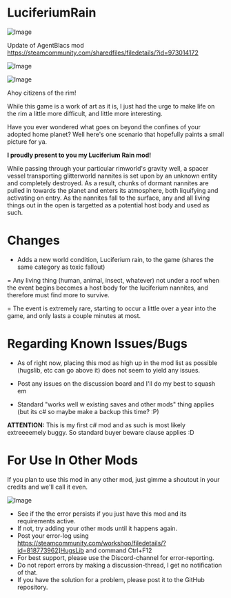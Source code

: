 # LuciferiumRain

![Image](https://i.imgur.com/buuPQel.png)

Update of AgentBlacs mod
https://steamcommunity.com/sharedfiles/filedetails/?id=973014172

![Image](https://i.imgur.com/pufA0kM.png)

	
![Image](https://i.imgur.com/Z4GOv8H.png)


Ahoy citizens of the rim!

While this game is a work of art as it is, I just had the urge to make life on the rim a little more difficult, and little more interesting.

Have you ever wondered what goes on beyond the confines of your adopted home planet? Well here's one scenario that hopefully paints a small picture for ya.


**I proudly present to you my Luciferium Rain mod!**

While passing through your particular rimworld's gravity well, a spacer vessel transporting glitterworld nannites is set upon by an unknown entity and completely destroyed. As a result, chunks of dormant nannites are pulled in towards the planet and enters its atmosphere, both liquifying and activating on entry. As the nannites fall to the surface, any and all living things out in the open is targetted as a potential host body and used as such.

# Changes

- Adds a new world condition, Luciferium rain, to the game (shares the same category as toxic fallout)

= Any living thing (human, animal, insect, whatever) not under a roof when the event begins becomes a host body for the luciferium nannites, and therefore must find more to survive.

= The event is extremely rare, starting to occur a little over a year into the game, and only lasts a couple minutes at most.

# Regarding Known Issues/Bugs

- As of right now, placing this mod as high up in the mod list as possible (hugslib, etc can go above it) does not seem to yield any issues.

- Post any issues on the discussion board and I'll do my best to squash em

- Standard "works well w existing saves and other mods" thing applies (but its c# so maybe make a backup this time? :P)

**ATTENTION:** This is my first c# mod and as such is most likely extreeeemely buggy. So standard buyer beware clause applies :D

# For Use In Other Mods

If you plan to use this mod in any other mod, just gimme a shoutout in your credits and we'll call it even.


![Image](https://i.imgur.com/PwoNOj4.png)



-  See if the the error persists if you just have this mod and its requirements active.
-  If not, try adding your other mods until it happens again.
-  Post your error-log using https://steamcommunity.com/workshop/filedetails/?id=818773962]HugsLib and command Ctrl+F12
-  For best support, please use the Discord-channel for error-reporting.
-  Do not report errors by making a discussion-thread, I get no notification of that.
-  If you have the solution for a problem, please post it to the GitHub repository.




